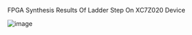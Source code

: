 FPGA Synthesis Results Of Ladder Step On  XC7Z020 Device

![image](https://github.com/user-attachments/assets/dc69d3e9-7d7f-425e-9b0d-5bbc08147174)
